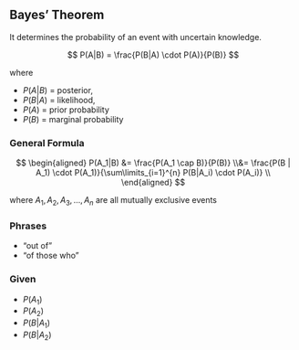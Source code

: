 ## Bayes’ Theorem

It determines the probability of an event with uncertain knowledge.  

$$
P(A|B) = \frac{P(B|A) \cdot P(A)}{P(B)}
$$

where
- $P(A|B)$ = posterior,  
- $P(B|A)$ = likelihood,  
- $P(A)$ = prior probability
- $P(B)$ = marginal probability 

### General Formula

$$
\begin{aligned}
P(A_1|B)
&= \frac{P(A_1 \cap B)}{P(B)} \\&= \frac{P(B | A_1) \cdot P(A_1)}{\sum\limits_{i=1}^{n} P(B|A_i) \cdot P(A_i)} \\
\end{aligned}
$$

where $A_1, A_2, A_3, \dots, A_n$ are all mutually exclusive events

### Phrases

- “out of”
- “of those who”

### Given

- $P(A_1)$
- $P(A_2)$
- $P(B|A_1)$
- $P(B|A_2)$